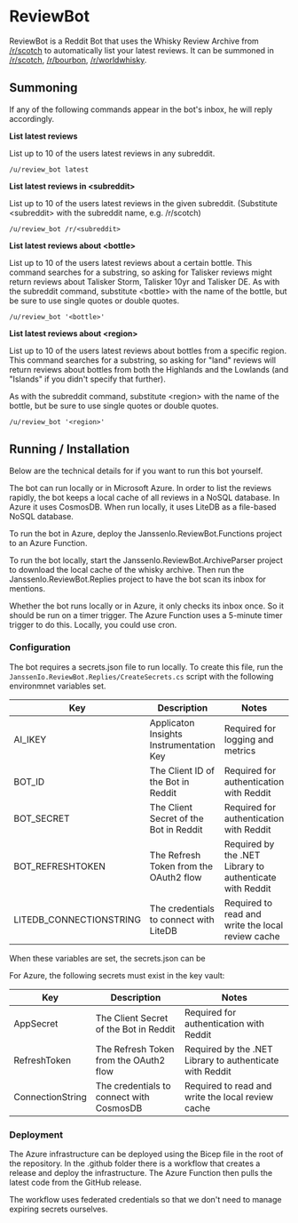 # ReviewBot

ReviewBot is a Reddit Bot that uses the Whisky Review Archive from
[/r/scotch](https://www.reddit.com/r/Scotch/) to automatically list your latest
reviews. It can be summoned in [/r/scotch](https://reddit.com/r/scotch), [/r/bourbon](https://reddit.com/r/bourbon), [/r/worldwhisky](https://reddit.com/r/worldwhisky).

## Summoning
If any of the following commands appear in the bot's inbox, he will reply accordingly.

**List latest reviews**

List up to 10 of the users latest reviews in any subreddit.

    /u/review_bot latest

**List latest reviews in \<subreddit\>**

List up to 10 of the users latest reviews in the given subreddit. (Substitute \<subreddit\> with the subreddit name, e.g. /r/scotch)

    /u/review_bot /r/<subreddit>

**List latest reviews about \<bottle\>**

List up to 10 of the users latest reviews about a certain bottle. This command searches for a substring, so asking for Talisker reviews might return reviews about Talisker Storm, Talisker 10yr and Talisker DE.
As with the subreddit command, substitute \<bottle\> with the name of the bottle, but be sure to use single quotes or double quotes.

    /u/review_bot '<bottle>'

**List latest reviews about \<region\>**

List up to 10 of the users latest reviews about bottles from a specific region. This command searches for a substring, so asking for "land" reviews will return reviews about bottles from both the Highlands and the Lowlands (and "Islands" if you didn't specify that further).

As with the subreddit command, substitute \<region\> with the name of the bottle, but be sure to use single quotes or double quotes.

    /u/review_bot '<region>'

## Running / Installation
Below are the technical details for if you want to run this bot yourself.

The bot can run locally or in Microsoft Azure. In order to list the reviews rapidly, the
bot keeps a local cache of all reviews in a NoSQL database. In Azure it uses
CosmosDB. When run locally, it uses LiteDB as a file-based NoSQL database.

To run the bot in Azure, deploy the JanssenIo.ReviewBot.Functions project to
an Azure Function.

To run the bot locally, start the JanssenIo.ReviewBot.ArchiveParser project
to download the local cache of the whisky archive. Then run the 
JanssenIo.ReviewBot.Replies project to have the bot scan its inbox for mentions.

Whether the bot runs locally or in Azure, it only checks its inbox once. So it
should be run on a timer trigger. The Azure Function uses a 5-minute timer
trigger to do this. Locally, you could use cron.

### Configuration
The bot requires a secrets.json file to run locally. 
To create this file, run the `JanssenIo.ReviewBot.Replies/CreateSecrets.cs`
script with the following environmnet variables set.

| Key | Description | Notes |
|-----|-------------|--------
| AI_IKEY | Applicaton Insights Instrumentation Key | Required for logging and metrics |
| BOT_ID  | The Client ID of the Bot in Reddit | Required for authentication with Reddit |
| BOT_SECRET  | The Client Secret of the Bot in Reddit | Required for authentication with Reddit |
| BOT_REFRESHTOKEN  | The Refresh Token from the OAuth2 flow | Required by the .NET Library to authenticate with Reddit |
| LITEDB_CONNECTIONSTRING  | The credentials to connect with LiteDB | Required to read and write the local review cache |

When these variables are set, the secrets.json can be 

For Azure, the following secrets must exist in the key vault:

| Key | Description | Notes |
|-----|-------------|--------
| AppSecret  | The Client Secret of the Bot in Reddit | Required for authentication with Reddit |
| RefreshToken  | The Refresh Token from the OAuth2 flow | Required by the .NET Library to authenticate with Reddit |
| ConnectionString  | The credentials to connect with CosmosDB | Required to read and write the local review cache |

### Deployment
The Azure infrastructure can be deployed using the Bicep file in the root of the
repository. In the .github folder there is a workflow that creates a release and
deploy the infrastructure. The Azure Function then pulls the latest code from
the GitHub release.

The workflow uses federated credentials so that we don't need to manage expiring
secrets ourselves.
